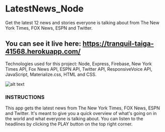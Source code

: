 # LatestNews_Node

Get the latest 12 news and stories everyone is talking about from The New York Times, FOX News, ESPN and Twitter.

## You can see it live here: https://tranquil-taiga-41568.herokuapp.com/

Technologies used for this project: Node, Express, Firebase, New York Times API, Fox News API, ESPN API, Twitter API, ResponsiveVoice API, JavaScript, Materialize.css, HTML and CSS.

![alt text][screenshot]

[screenshot]: https://github.com/jpdevspace/LatestNews_Node/blob/master/public/assets/imgs/screenshot.png "App Screenshot"

### INSTRUCTIONS

This app gets the latest news from The New York Times, FOX News, ESPN and Twitter. It's meant to give you a quick overview of what's going on in the world and what everyone is talking about. You can listen to the headlines by clicking the PLAY button on the top right corner.

